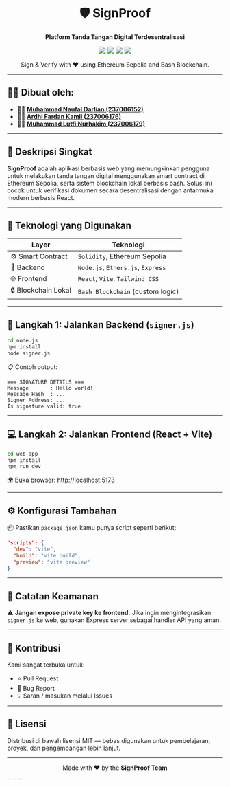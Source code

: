 <h1 align="center">🛡️ SignProof</h1>
<p align="center"><strong>Platform Tanda Tangan Digital Terdesentralisasi</strong></p>
<p align="center">
  <img src="https://img.shields.io/badge/React-v18-blue?style=flat&logo=react" />
  <img src="https://img.shields.io/badge/Solidity-SmartContract-black?style=flat&logo=ethereum" />
  <img src="https://img.shields.io/badge/Node.js-Backend-green?style=flat&logo=node.js" />
  <img src="https://img.shields.io/badge/Tailwind-CSS-38bdf8?style=flat&logo=tailwind-css" />
</p>

<p align="center">Sign & Verify with ❤️ using Ethereum Sepolia and Bash Blockchain.</p>

---

## 👨‍💻 Dibuat oleh:

- 🧑‍💻 [**Muhammad Naufal Darlian (237006152)**](https://github.com/le0nxD)
- 🧑‍💻 [**Ardhi Fardan Kamil (237006176)**](https://github.com/Kai2446-cmyk)
- 🧑‍💻 [**Muhammad Lutfi Nurhakim (237006179)**](https://github.com/Oxiliya)

---

## 📌 Deskripsi Singkat

**SignProof** adalah aplikasi berbasis web yang memungkinkan pengguna untuk melakukan tanda tangan digital menggunakan smart contract di Ethereum Sepolia, serta sistem blockchain lokal berbasis bash. Solusi ini cocok untuk verifikasi dokumen secara desentralisasi dengan antarmuka modern berbasis React.

---

## 🚀 Teknologi yang Digunakan

| Layer               | Teknologi                         |
| ------------------- | --------------------------------- |
| ⚙️ Smart Contract   | `Solidity`, Ethereum Sepolia      |
| 🧠 Backend          | `Node.js`, `Ethers.js`, `Express` |
| 🌐 Frontend         | `React`, `Vite`, `Tailwind CSS`   |
| 🔒 Blockchain Lokal | `Bash Blockchain` (custom logic)  |

---

## 🧪 Langkah 1: Jalankan Backend (`signer.js`)

```bash
cd node.js
npm install
node signer.js
```

📋 Contoh output:

```
=== SIGNATURE DETAILS ===
Message       : Hello world!
Message Hash  : ...
Signer Address: ...
Is signature valid: true
```

---

## 💻 Langkah 2: Jalankan Frontend (React + Vite)

```bash
cd web-app
npm install
npm run dev
```

🌍 Buka browser: [http://localhost:5173](http://localhost:5173)

---

## ⚙️ Konfigurasi Tambahan

📦 Pastikan `package.json` kamu punya script seperti berikut:

```json
"scripts": {
  "dev": "vite",
  "build": "vite build",
  "preview": "vite preview"
}
```

---

## 🛑 Catatan Keamanan

⚠️ **Jangan expose private key ke frontend.**
Jika ingin mengintegrasikan `signer.js` ke web, gunakan Express server sebagai handler API yang aman.

---

## 🤝 Kontribusi

Kami sangat terbuka untuk:

- ⭐ Pull Request
- 🐛 Bug Report
- 💡 Saran / masukan melalui Issues

---

## 📄 Lisensi

Distribusi di bawah lisensi MIT — bebas digunakan untuk pembelajaran, proyek, dan pengembangan lebih lanjut.

---

<p align="center">
  Made with ❤️ by the <strong>SignProof Team</strong>
</p>
```
````
